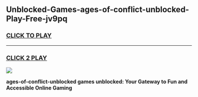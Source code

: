
## Unblocked-Games-ages-of-conflict-unblocked-Play-Free-jv9pq
<h3>
<a href="https://premium76.site?title=ages-of-conflict-unblocked&ref=18A1">CLICK TO PLAY</a></h3>
<hr>

<h3>
<a href="https://premium76.site?title=ages-of-conflict-unblocked&ref=18A1">CLICK 2 PLAY</a>
  
</h3>

<a href="https://premium76.site?title=ages-of-conflict-unblocked&ref=18A1"><img src="https://clearcache.store/games.png"></a>


**ages-of-conflict-unblocked games unblocked: Your Gateway to Fun and Accessible Online Gaming**
